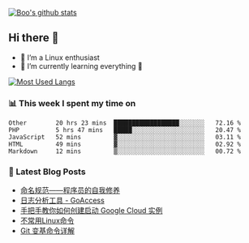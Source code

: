 
[![Boo's github stats](https://github-readme-stats.vercel.app/api?username=0xAiKang)](https://github.com/anuraghazra/github-readme-stats)

## Hi there 👋
* 🔭 I’m a Linux enthusiast
* 🏃️ I’m currently learning everything 🤣

[![Most Used Langs](https://github-readme-stats.vercel.app/api/top-langs/?username=0xAiKang)](https://github.com/anuraghazra/github-readme-stats)

### 📊 This week I spent my time on
<!--START_SECTION:waka-->
```text
Other        20 hrs 23 mins  ██████████████████░░░░░░░   72.16 % 
PHP          5 hrs 47 mins   █████░░░░░░░░░░░░░░░░░░░░   20.47 % 
JavaScript   52 mins         ▓░░░░░░░░░░░░░░░░░░░░░░░░   03.11 % 
HTML         49 mins         ▓░░░░░░░░░░░░░░░░░░░░░░░░   02.92 % 
Markdown     12 mins         ▒░░░░░░░░░░░░░░░░░░░░░░░░   00.72 % 
```
<!--END_SECTION:waka-->

### 📕 Latest Blog Posts
<!-- BLOG-POST-LIST:START -->
- [命名规范——程序员的自我修养](https://www.0x2beace.com/naming-convention-programmer-s-self-cultivation/)
- [日志分析工具 - GoAccess](https://www.0x2beace.com/log-analysis-tool-goaccess/)
- [手把手教你如何创建启动 Google Cloud 实例](https://www.0x2beace.com/teach-you-how-to-create-and-start-a-google-cloud-instance/)
- [不常用Linux命令](https://www.0x2beace.com/not-commonly-used-linux-commands/)
- [Git 变基命令详解](https://www.0x2beace.com/detailed-explanation-of-git-rebase-commands/)
<!-- BLOG-POST-LIST:END -->

